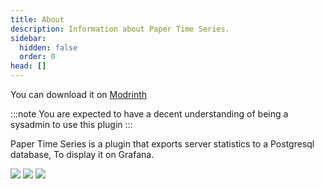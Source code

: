 ```yaml
---
title: About
description: Information about Paper Time Series.
sidebar:
  hidden: false
  order: 0
head: []
---
```


You can download it on [Modrinth](https://modrinth.com/plugin/papertimeseries)

:::note
You are expected to have a decent understanding of being a sysadmin to use this plugin
:::

Paper Time Series is a plugin that exports server statistics to a Postgresql database, To display it on Grafana.

![](/assets/pts/c0b8c375-22be-410d-818e-30d0a4ac0792_2023-07-20_21-16-25.png)
![](/assets/pts/54ffc37e-cf21-43b3-9acf-980389dcb44b_2023-07-20_21-16-12.png)
![](/assets/pts/672fedd0-a8bd-4afd-a601-c945fc0ae00d_2023-07-20_21-19-58.png)
